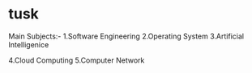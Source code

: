 # tusk
Main Subjects:-
1.Software Engineering
2.Operating System
3.Artificial Intelligenice

4.Cloud Computing
5.Computer Network
